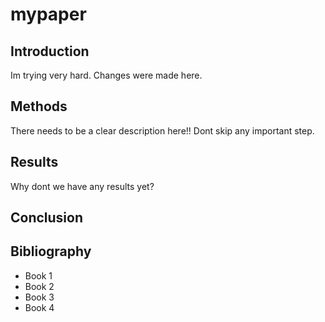 
# mypaper

## Introduction
Im trying very hard.
Changes were made here.

## Methods
There needs to be a clear description here!! Dont skip any important step.

## Results
Why dont we have any results yet?

## Conclusion

## Bibliography

- Book 1
- Book 2
- Book 3
- Book 4
